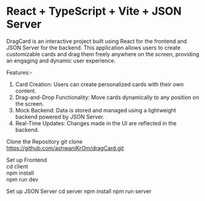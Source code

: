 # React + TypeScript + Vite + JSON Server

DragCard is an interactive project built using React for the frontend and JSON Server for the backend. This application allows users to create customizable cards and drag them freely anywhere on the screen, providing an engaging and dynamic user experience.

Features:-
1. Card Creation: Users can create personalized cards with their own content.
2. Drag-and-Drop Functionality: Move cards dynamically to any position on the screen.
3. Mock Backend: Data is stored and managed using a lightweight backend powered by JSON Server.
4. Real-Time Updates: Changes made in the UI are reflected in the backend.

Clone the Repository
  git clone https://github.com/ashwaniKrOm/dragCard.git

Set up Frontend  
  cd client  
  npm install  
  npm run dev  

Set up JSON Server
  cd server
  npm install
  npm run server
